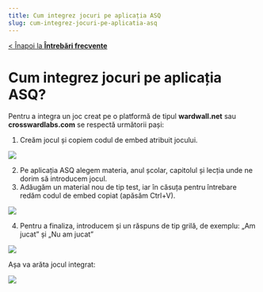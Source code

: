 ```yaml
---
title: Cum integrez jocuri pe aplicația ASQ
slug: cum-integrez-jocuri-pe-aplicatia-asq
---
```

[< Înapoi la **Întrebări frecvente**](/intrebari-frecvente/)

# Cum integrez jocuri pe aplicația ASQ?

Pentru a integra un joc creat pe o platformă de tipul **wardwall.net** sau **crosswardlabs.com** se respectă următorii pași:

1. Creăm jocul și copiem codul de embed atribuit jocului.

![](/img/screen-shot-2020-07-09-at-7.53.48-pm.png)

2. Pe aplicația ASQ alegem materia, anul școlar, capitolul și lecția unde ne dorim să introducem jocul.
3. Adăugăm un material nou de tip test, iar în căsuța pentru întrebare redăm codul de embed copiat (apăsăm Ctrl+V).

![](/img/screen-shot-2020-07-09-at-7.55.34-pm.png)

4. Pentru a finaliza, introducem și un răspuns de tip grilă, de exemplu: „Am jucat” și „Nu am jucat”

![](/img/screen-shot-2020-07-09-at-7.56.33-pm.png)

Așa va arăta jocul integrat:

![](/img/screen-shot-2020-07-09-at-7.57.16-pm.png)